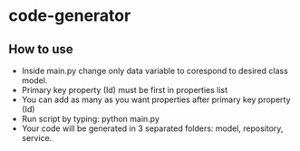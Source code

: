 # code-generator

## How to use

- Inside main.py change only data variable to corespond to desired class model.
- Primary key property (Id) must be first in properties list
- You can add as many as you want properties after primary key property (Id)
- Run script by typing: python main.py
- Your code will be generated in 3 separated folders: model, repository, service.
